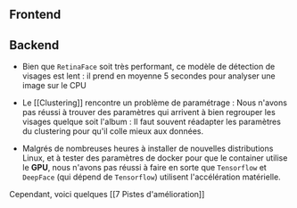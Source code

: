 ## Frontend


## Backend

- Bien que `RetinaFace` soit très performant, ce modèle de détection de visages est lent : il prend en moyenne 5 secondes pour analyser une image sur le CPU

- Le [[Clustering]] rencontre un problème de paramétrage : Nous n'avons pas réussi à trouver des paramètres qui arrivent à bien regrouper les visages quelque soit l'album : 
Il faut souvent réadapter les paramètres du clustering pour qu'il colle mieux aux données.

- Malgrés de nombreuses heures à installer de nouvelles distributions Linux, et à tester des paramètres de docker pour que le container utilise le **GPU**, nous n'avons pas réussi à faire en sorte que `Tensorflow` et `DeepFace` (qui dépend de `Tensorflow`) utilisent l'accélération matérielle.

Cependant, voici quelques [[7 Pistes d'amélioration]]